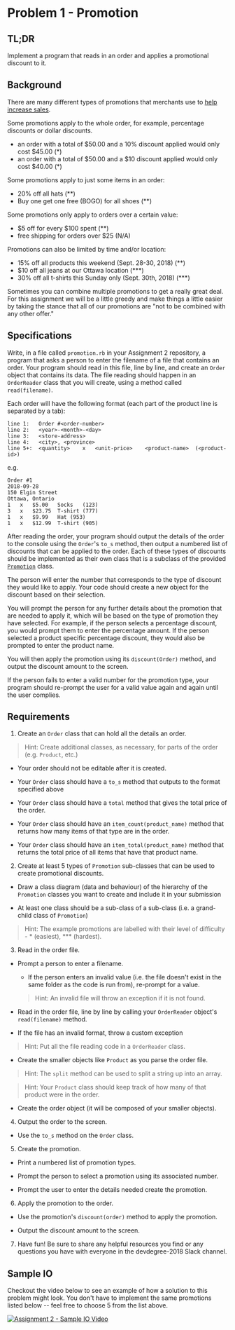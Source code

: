 # Problem 1 - Promotion

## TL;DR

Implement a program that reads in an order and applies a promotional discount to it.

## Background

There are many different types of promotions that merchants use to [help increase sales](https://www.shopify.ca/blog/15514000-14-ways-to-use-offers-coupons-discounts-and-deals-to-drive-revenue-and-customer-loyalty).

Some promotions apply to the whole order, for example, percentage discounts or dollar discounts.

* an order with a total of $50.00 and a 10% discount applied would only cost $45.00 (*)
* an order with a total of $50.00 and a $10 discount applied would only cost $40.00 (*)

Some promotions apply to just some items in an order:

* 20% off all hats (**)
* Buy one get one free (BOGO) for all shoes (**)

Some promotions only apply to orders over a certain value:

* $5 off for every $100 spent (**)
* free shipping for orders over $25 (N/A)

Promotions can also be limited by time and/or location:

* 15% off all products this weekend (Sept. 28-30, 2018) (**)
* $10 off all jeans at our Ottawa location (***)
* 30% off all t-shirts this Sunday only (Sept. 30th, 2018) (***)

Sometimes you can combine multiple promotions to get a really great deal. For this assignment we will be a little greedy and make things a little easier by taking the stance that all of our promotions are "not to be combined with any other offer."

## Specifications

Write, in a file called `promotion.rb` in your Assignment 2 repository, a program that asks a person to enter the filename of a file that contains an order. Your program should read in this file, line by line, and create an `Order` object that contains its data. The file reading should happen in an `OrderReader` class that you will create, using a method called `read(filename)`.

Each order will have the following format (each part of the product line is separated by a tab):

```
line 1:   Order #<order-number>
line 2:   <year>-<month>-<day>
line 3:   <store-address>
line 4:   <city>, <province>
line 5+:  <quantity>	x	<unit-price>	<product-name>	(<product-id>)
```

e.g.

```
Order #1
2018-09-28
150 Elgin Street
Ottawa, Ontario
1	x	$5.00	Socks	(123)
3	x	$23.75	T-shirt	(777)
1	x	$9.99	Hat	(953)
1	x	$12.99	T-shirt	(905)
```

After reading the order, your program should output the details of the order to the console using the `Order`'s `to_s` method, then output a numbered list of discounts that can be applied to the order. Each of these types of discounts should be implemented as their own class that is a subclass of the provided [`Promotion`](promotion.rb) class.

The person will enter the number that corresponds to the type of discount they would like to apply. Your code should create a new object for the discount based on their selection.

You will prompt the person for any further details about the promotion that are needed to apply it, which will be based on the type of promotion they have selected. For example, if the person selects a percentage discount, you would prompt them to enter the percentage amount. If the person selected a product specific percentage discount, they would also be prompted to enter the product name.

You will then apply the promotion using its `discount(Order)` method, and output the discount amount to the screen.

If the person fails to enter a valid number for the promotion type, your program should re-prompt the user for a valid value again and again until the user complies.

## Requirements

1. Create an `Order` class that can hold all the details an order.

  > Hint: Create additional classes, as necessary, for parts of the order (e.g. `Product`, etc.)

  * Your order should not be editable after it is created.

  * Your `Order` class should have a `to_s` method that outputs to the format specified above

  * Your `Order` class should have a `total` method that gives the total price of the order.

  * Your `Order` class should have an `item_count(product_name)` method that returns how many items of that type are in the order.

  * Your `Order` class should have an `item_total(product_name)` method that returns the total price of all items that have that product name.

2. Create at least 5 types of `Promotion` sub-classes that can be used to create promotional discounts.

  * Draw a class diagram (data and behaviour) of the hierarchy of the `Promotion` classes you want to create and include it in your submission
  
  * At least one class should be a sub-class of a sub-class (i.e. a grand-child class of `Promotion`)

  > Hint: The example promotions are labelled with their level of difficulty - * (easiest), *** (hardest).

3. Read in the order file.

  * Prompt a person to enter a filename.

    * If the person enters an invalid value (i.e. the file doesn't exist in the same folder as the code is run from), re-prompt for a value.

    > Hint: An invalid file will throw an exception if it is not found.

  * Read in the order file, line by line by calling your `OrderReader` object's `read(filename)` method.
  
  * If the file has an invalid format, throw a custom exception

  > Hint: Put all the file reading code in a `OrderReader` class.

  * Create the smaller objects like `Product` as you parse the order file.

  > Hint: The `split` method can be used to split a string up into an array.

  > Hint: Your `Product` class should keep track of how many of that product were in the order.
  
  * Create the order object (it will be composed of your smaller objects).

4. Output the order to the screen.

  * Use the `to_s` method on the `Order` class.

5. Create the promotion.

  * Print a numbered list of promotion types.

  * Prompt the person to select a promotion using its associated number.

  * Prompt the user to enter the details needed create the promotion.

6. Apply the promotion to the order.

  * Use the promotion's `discount(order)` method to apply the promotion.

  * Output the discount amount to the screen.

7. Have fun! Be sure to share any helpful resources you find or any questions you have with everyone in the devdegree-2018 Slack channel.

## Sample IO

Checkout the video below to see an example of how a solution to this problem might look. You don't have to implement the same promotions listed below -- feel free to choose 5 from the list above.

[![Assignment 2 - Sample IO Video](http://img.youtube.com/vi/VeN8EMSOBG0/0.jpg)](http://www.youtube.com/watch?v=VeN8EMSOBG0 "Assignment 2 - Sample IO")


